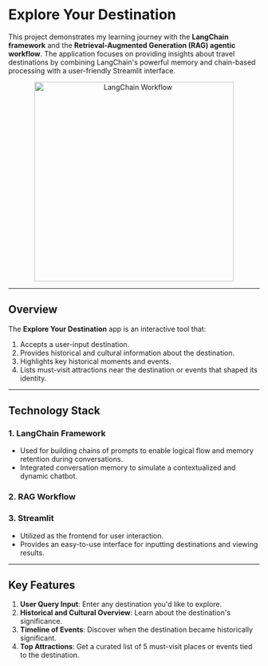 # **Explore Your Destination**

This project demonstrates my learning journey with the **LangChain framework** and the **Retrieval-Augmented Generation (RAG) agentic workflow**. The application focuses on providing insights about travel destinations by combining LangChain's powerful memory and chain-based processing with a user-friendly Streamlit interface.

<div align="center">
  <img src="https://miro.medium.com/v2/resize:fit:720/format:webp/1*-PlFCd_VBcALKReO3ZaOEg.png" alt="LangChain Workflow" width="400">
</div>

---

## **Overview**

The **Explore Your Destination** app is an interactive tool that:
1. Accepts a user-input destination.
2. Provides historical and cultural information about the destination.
3. Highlights key historical moments and events.
4. Lists must-visit attractions near the destination or events that shaped its identity.

---

## **Technology Stack**

### **1. LangChain Framework**
- Used for building chains of prompts to enable logical flow and memory retention during conversations.
- Integrated conversation memory to simulate a contextualized and dynamic chatbot.

### **2. RAG Workflow**

### **3. Streamlit**
- Utilized as the frontend for user interaction.
- Provides an easy-to-use interface for inputting destinations and viewing results.

---

## **Key Features**

1. **User Query Input**: Enter any destination you'd like to explore.
2. **Historical and Cultural Overview**: Learn about the destination's significance.
3. **Timeline of Events**: Discover when the destination became historically significant.
4. **Top Attractions**: Get a curated list of 5 must-visit places or events tied to the destination.

